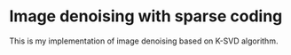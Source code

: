 # Image denoising with sparse coding
This is my implementation of image denoising based on K-SVD algorithm.
